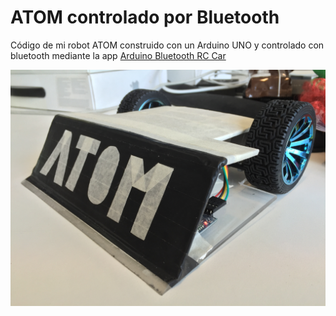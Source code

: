 # ATOM controlado por Bluetooth

Código de mi robot ATOM construido con un Arduino UNO y controlado con bluetooth mediante la app [Arduino Bluetooth RC Car](https://play.google.com/store/apps/details?id=braulio.calle.bluetoothRCcontroller&hl=en "Arduino Bluetooth RC Car")

![Atom](https://raw.githubusercontent.com/xrelative/AtomBLE/master/IMG_1822.JPG "Atom")
